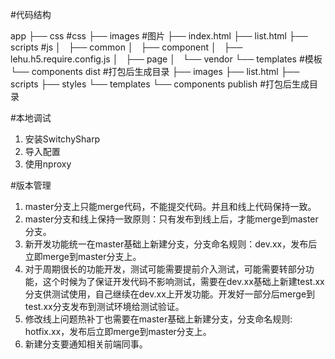 #代码结构

app
├── css #css
├── images #图片
├── index.html
├── list.html
├── scripts #js
│   ├── common
│   ├── component
│   ├── lehu.h5.require.config.js
│   ├── page
│   └── vendor
└── templates #模板
    └── components
dist #打包后生成目录
├── images
├── list.html
├── scripts
├── styles
└── templates
    └── components
publish #打包后生成目录

#本地调试

1. 安装SwitchySharp
2. 导入配置
3. 使用nproxy

#版本管理

1. master分支上只能merge代码，不能提交代码。并且和线上代码保持一致。
2. master分支和线上保持一致原则：只有发布到线上后，才能merge到master分支。
3. 新开发功能统一在master基础上新建分支，分支命名规则：dev.xx，发布后立即merge到master分支上。
4. 对于周期很长的功能开发，测试可能需要提前介入测试，可能需要转部分功能，这个时候为了保证开发代码不影响测试，需要在dev.xx基础上新建test.xx分支供测试使用，自己继续在dev.xx上开发功能。开发好一部分后merge到test.xx分支发布到测试环境给测试验证。
5. 修改线上问题热补丁也需要在master基础上新建分支，分支命名规则: hotfix.xx，发布后立即merge到master分支上。
6. 新建分支要通知相关前端同事。